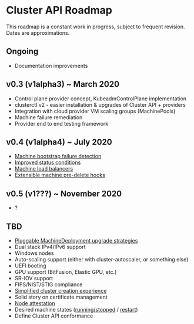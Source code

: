 # Cluster API Roadmap

This roadmap is a constant work in progress, subject to frequent revision. Dates are approximations.

## Ongoing

- Documentation improvements

## v0.3 (v1alpha3) ~ March 2020

- Control plane provider concept, KubeadmControlPlane implementation
- clusterctl v2 - easier installation & upgrades of Cluster API + providers
- Integration with cloud provider VM scaling groups (MachinePools)
- Machine failure remediation
- Provider end to end testing framework

## v0.4 (v1alpha4) ~ July 2020

- [Machine bootstrap failure detection](https://github.com/kubernetes-sigs/cluster-api-provider-aws/issues/972)
- [Improved status conditions](https://github.com/kubernetes-sigs/cluster-api/issues/1658)
- [Machine load balancers](https://github.com/kubernetes-sigs/cluster-api/issues/1250)
- [Extensible machine pre-delete hooks](https://github.com/kubernetes-sigs/cluster-api/issues/1514)

## v0.5 (v1???) ~ November 2020

- ?

## TBD

- [Pluggable MachineDeployment upgrade strategies](https://github.com/kubernetes-sigs/cluster-api/issues/1754)
- Dual stack IPv4/IPv6 support
- Windows nodes
- Auto-scaling support (either with cluster-autoscaler, or something else)
- UEFI booting
- GPU support (BitFusion, Elastic GPU, etc.)
- SR-IOV support
- FIPS/NIST/STIG compliance
- [Simplified cluster creation experience](https://github.com/kubernetes-sigs/cluster-api/issues/1227)
- Solid story on certificate management
- [Node attestation](https://github.com/kubernetes-sigs/cluster-api/issues/1739)
- Desired machine states ([running/stopped](https://github.com/kubernetes-sigs/cluster-api/issues/1810) / [restart](https://github.com/kubernetes-sigs/cluster-api/issues/1808))
- Define Cluster API conformance
